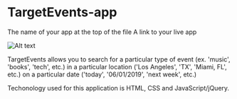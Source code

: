 # TargetEvents-app

The name of your app at the top of the file
A link to your live app

![Alt text](https://github.com/esoliman0325/TargetEvents-app/blob/master/assets/TargetEventLiveShot.png)

TargetEvents allows you to search for a particular type of event (ex. 'music', 'books', 'tech', etc.) in a particular location ('Los Angeles', 'TX', 'Miami, FL', etc.) on a particular date ('today', '06/01/2019', 'next week', etc.)

Techonology used for this application is HTML, CSS and JavaScript/jQuery.
